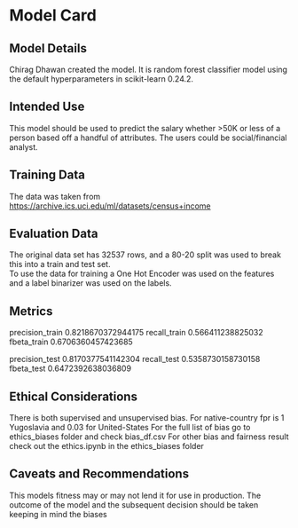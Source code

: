 # Model Card

## Model Details
Chirag Dhawan created the model. 
It is random forest classifier model using the default hyperparameters in scikit-learn 0.24.2.

## Intended Use
This model should be used to predict the salary whether >50K or less of a person based off a handful of attributes. 
The users could be social/financial analyst.

## Training Data
The data was taken from https://archive.ics.uci.edu/ml/datasets/census+income 

## Evaluation Data
The original data set has 32537 rows, and a 80-20 split was used to break this into a train and test set.  
To use the data for training a One Hot Encoder was used on the features and a label binarizer was used on the labels.

## Metrics
precision_train 0.8218670372944175
 recall_train 0.566411238825032
 fbeta_train 0.6706360457423685

precision_test 0.8170377541142304
 recall_test 0.5358730158730158
 fbeta_test 0.6472392638036809


## Ethical Considerations
There is both supervised and unsupervised bias. 
For native-country fpr is 1 Yugoslavia and 0.03 for United-States
For the full list of bias go to ethics_biases folder and check bias_df.csv
For other bias and fairness result check out the ethics.ipynb in the ethics_biases folder

## Caveats and Recommendations
This models fitness may or may not lend it for use in production.
The outcome of the model and the subsequent decision should be taken keeping in mind the biases